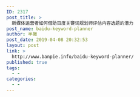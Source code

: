 ```yaml
---
ID: 2317
post_title: >
  新媒体运营者如何借助百度关键词规划师评估内容选题的潜力
post_name: baidu-keyword-planner
author: 半撇
post_date: 2019-04-08 20:32:53
layout: post
link: >
  http://www.banpie.info/baidu-keyword-planner/
published: true
tags:
  - -
categories:
  - -
---
```

<!--stackedit_data:
eyJoaXN0b3J5IjpbLTIxMTU2MjUzNjIsLTM0NjMyNzk5M119
-->